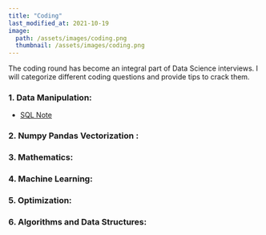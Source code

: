 ```yaml
---
title: "Coding"
last_modified_at: 2021-10-19
image: 
  path: /assets/images/coding.png
  thumbnail: /assets/images/coding.png
---
```

The coding round has become an integral part of Data Science interviews. I will categorize different coding questions and provide tips to crack them.

### 1. Data Manipulation:
  - [SQL Note](https://docs.google.com/document/d/1Xguyo5e3mkGPLbC9QXHBJ82jVu9wHBopfCNr4hLtpqI/edit?usp=sharing)

### 2. Numpy Pandas Vectorization :
### 3. Mathematics:
### 4. Machine Learning:
### 5. Optimization:
### 6. Algorithms and Data Structures:
